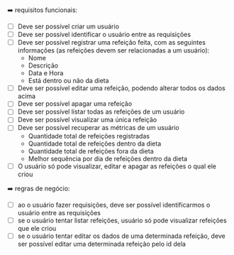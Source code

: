 ➡️ requisitos funcionais: 
- [ ] Deve ser possível criar um usuário
- [ ] Deve ser possível identificar o usuário entre as requisições
- [ ] Deve ser possível registrar uma refeição feita, com as seguintes informações (as refeições devem ser relacionadas a um usuário):
    - Nome
    - Descrição
    - Data e Hora
    - Está dentro ou não da dieta
- [ ] Deve ser possível editar uma refeição, podendo alterar todos os dados acima
- [ ] Deve ser possível apagar uma refeição
- [ ] Deve ser possível listar todas as refeições de um usuário
- [ ] Deve ser possível visualizar uma única refeição
- [ ] Deve ser possível recuperar as métricas de um usuário
    - Quantidade total de refeições registradas
    - Quantidade total de refeições dentro da dieta
    - Quantidade total de refeições fora da dieta
    - Melhor sequência por dia de refeições dentro da dieta
- [ ] O usuário só pode visualizar, editar e apagar as refeições o qual ele criou

➡️ regras de negócio: 
- [ ] ao o usuário fazer requisições, deve ser possível identificarmos o usuário entre as requisições 
- [ ] se o usuário tentar listar refeições, usuário só pode visualizar refeições que ele criou
- [ ] se o usuário tentar editar os dados de uma determinada refeição, deve ser possível editar uma determinada refeição pelo id dela